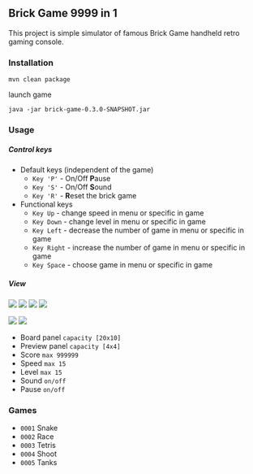 ## Brick Game 9999 in 1 

This project is simple simulator of famous Brick Game handheld retro gaming console. 

### Installation

`mvn clean package`

launch game

`java -jar brick-game-0.3.0-SNAPSHOT.jar`

### Usage

##### Control keys

- Default keys (independent of the game) 
    - `Key 'P'` - On/Off **P**ause
    - `Key 'S'` - On/Off **S**ound
    - `Key 'R'` - **R**eset the brick game
- Functional keys
    - `Key Up` - change speed in menu or specific in game
    - `Key Down` - change level in menu or specific in game
    - `Key Left` - decrease the number of game in menu or specific in game
    - `Key Right` - increase the number of game in menu or specific in game
    - `Key Space` - choose game in menu or specific in game

##### View

![](https://raw.githubusercontent.com/vitalibo/Brick-Game-9999-in-1/assets/docs/img/sR35V1.gif) ![](https://raw.githubusercontent.com/vitalibo/Brick-Game-9999-in-1/assets/docs/img/IFREtC.gif) ![](https://raw.githubusercontent.com/vitalibo/Brick-Game-9999-in-1/assets/docs/img/bUdlw7.gif) ![](https://raw.githubusercontent.com/vitalibo/Brick-Game-9999-in-1/assets/docs/img/x82Vbe.gif)

![](https://raw.githubusercontent.com/vitalibo/Brick-Game-9999-in-1/assets/docs/img/AwX9jY.gif) ![](https://raw.githubusercontent.com/vitalibo/Brick-Game-9999-in-1/assets/docs/img/ar3crF.gif) 

- Board panel `capacity [20x10]`
- Preview panel `capacity [4x4]`
- Score `max 999999`
- Speed `max 15`
- Level `max 15`
- Sound `on/off`
- Pause `on/off`

### Games
- `0001` Snake
- `0002` Race
- `0003` Tetris
- `0004` Shoot
- `0005` Tanks